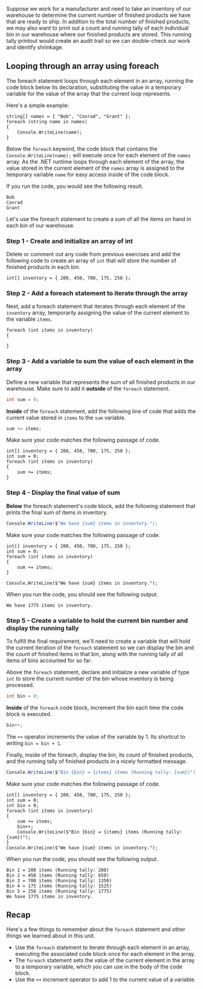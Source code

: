 Suppose we work for a manufacturer and need to take an inventory of our warehouse to determine the current number of finished products we have that are ready to ship.  In addition to the total number of finished products, we may also want to print out a count and running tally of each individual bin in our warehouse where our finished products are stored.  This running tally printout would create an audit trail so we can double-check our work and identify shrinkage.

## Looping through an array using foreach

The foreach statement loops through each element in an array, running the code block below its declaration, substituting the value in a temporary variable for the value of the array that the current loop represents.

Here's a simple example:

```csharp-interactive
string[] names = { "Bob", "Conrad", "Grant" };
foreach (string name in names)
{
    Console.WriteLine(name);
}
```
Below the `foreach` keyword, the code block that contains the `Console.WriteLine(name);` will execute once for each element of the `names` array.  As the .NET runtime loops through each element of the array, the value stored in the current element of the `names` array is assigned to the temporary variable `name` for easy access inside of the code block.

If you run the code, you would see the following result.

```output
Bob
Conrad
Grant
```

Let's use the foreach statement to create a sum of all the items on hand in each bin of our warehouse.

### Step 1 - Create and initialize an array of int

Delete or comment out any code from previous exercises and add the following code to create an array of `int` that will store the number of finished products in each bin.

```csharp-interactive
int[] inventory = { 200, 450, 700, 175, 250 };
```

### Step 2 - Add a foreach statement to iterate through the array

Next, add a foreach statement that iterates through each element of the `inventory` array, temporarily assigning the value of the current element to the variable `items`.

```csharp-interactive
foreach (int items in inventory)
{

}
```

### Step 3 - Add a variable to sum the value of each element in the array

Define a new variable that represents the sum of all finished products in our warehouse.  Make sure to add it **outside** of the `foreach` statement.

```csharp
int sum = 0;
```

**Inside** of the `foreach` statement, add the following line of code that adds the current value stored in `items` to the `sum` variable.

```csharp
sum += items;
```

Make sure your code matches the following passage of code.

```csharp-interactive
int[] inventory = { 200, 450, 700, 175, 250 };
int sum = 0;
foreach (int items in inventory)
{
    sum += items;
}
```

### Step 4 - Display the final value of sum

**Below** the foreach statement's code block, add the following statement that prints the final sum of items in inventory.

```csharp
Console.WriteLine($"We have {sum} items in inventory.");
```
Make sure your code matches the following passage of code.

```csharp-interactive
int[] inventory = { 200, 450, 700, 175, 250 };
int sum = 0;
foreach (int items in inventory)
{
    sum += items;
}

Console.WriteLine($"We have {sum} items in inventory.");
```

When you run the code, you should see the following output.

```output
We have 1775 items in inventory.
```

### Step 5 - Create a variable to hold the current bin number and display the running tally

To fulfill the final requirement, we'll need to create a variable that will hold the current iteration of the `foreach` statement so we can display the bin and the count of finished items in that bin, along with the running tally of all items of bins accounted for so far.

Above the `foreach` statement, declare and initialize a new variable of type `int` to store the current number of the bin whose inventory is being processed.

```csharp
int bin = 0;
```

**Inside** of the `foreach` code block, increment the bin each time the code block is executed.

```csharp
bin++;
```
The `++` operator increments the value of the variable by 1.  Its shortcut to writing `bin = bin + 1`.

Finally, inside of the foreach, display the bin, its count of finished products, and the running tally of finished products in a nicely formatted message.

```csharp
Console.WriteLine($"Bin {bin} = {items} items (Running tally: {sum})");
```
Make sure your code matches the following passage of code.

```csharp-interactive
int[] inventory = { 200, 450, 700, 175, 250 };
int sum = 0;
int bin = 0;
foreach (int items in inventory)
{
    sum += items;
    bin++;
    Console.WriteLine($"Bin {bin} = {items} items (Running tally: {sum})");
}
Console.WriteLine($"We have {sum} items in inventory.");
```

When you run the code, you should see the following output.

```output
Bin 1 = 200 items (Running tally: 200)
Bin 2 = 450 items (Running tally: 650)
Bin 3 = 700 items (Running tally: 1350)
Bin 4 = 175 items (Running tally: 1525)
Bin 5 = 250 items (Running tally: 1775)
We have 1775 items in inventory.
```

## Recap

Here's a few things to remember about the `foreach` statement and other things we learned about in this unit.

- Use the `foreach` statement to iterate through each element in an array, executing the associated code block once for each element in the array.
- The `foreach` statement sets the value of the current element in the array to a temporary variable, which you can use in the body of the code block.
- Use the `++` increment operator to add 1 to the current value of a variable.

